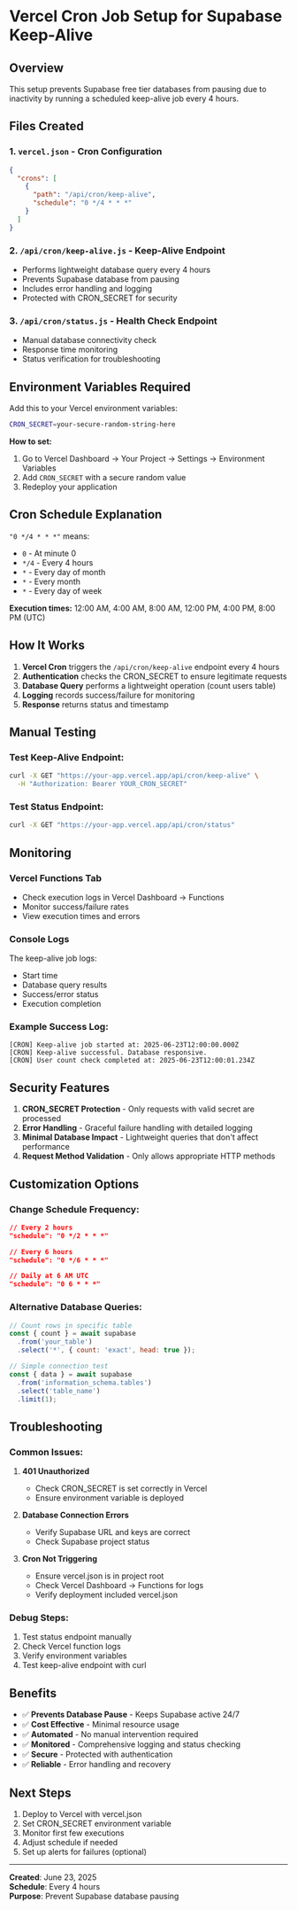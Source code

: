 # Vercel Cron Job Setup for Supabase Keep-Alive

## Overview
This setup prevents Supabase free tier databases from pausing due to inactivity by running a scheduled keep-alive job every 4 hours.

## Files Created

### 1. `vercel.json` - Cron Configuration
```json
{
  "crons": [
    {
      "path": "/api/cron/keep-alive",
      "schedule": "0 */4 * * *"
    }
  ]
}
```

### 2. `/api/cron/keep-alive.js` - Keep-Alive Endpoint
- Performs lightweight database query every 4 hours
- Prevents Supabase database from pausing
- Includes error handling and logging
- Protected with CRON_SECRET for security

### 3. `/api/cron/status.js` - Health Check Endpoint
- Manual database connectivity check
- Response time monitoring
- Status verification for troubleshooting

## Environment Variables Required

Add this to your Vercel environment variables:

```bash
CRON_SECRET=your-secure-random-string-here
```

**How to set:**
1. Go to Vercel Dashboard → Your Project → Settings → Environment Variables
2. Add `CRON_SECRET` with a secure random value
3. Redeploy your application

## Cron Schedule Explanation

`"0 */4 * * *"` means:
- `0` - At minute 0
- `*/4` - Every 4 hours  
- `*` - Every day of month
- `*` - Every month
- `*` - Every day of week

**Execution times:** 12:00 AM, 4:00 AM, 8:00 AM, 12:00 PM, 4:00 PM, 8:00 PM (UTC)

## How It Works

1. **Vercel Cron** triggers the `/api/cron/keep-alive` endpoint every 4 hours
2. **Authentication** checks the CRON_SECRET to ensure legitimate requests
3. **Database Query** performs a lightweight operation (count users table)
4. **Logging** records success/failure for monitoring
5. **Response** returns status and timestamp

## Manual Testing

### Test Keep-Alive Endpoint:
```bash
curl -X GET "https://your-app.vercel.app/api/cron/keep-alive" \
  -H "Authorization: Bearer YOUR_CRON_SECRET"
```

### Test Status Endpoint:
```bash
curl -X GET "https://your-app.vercel.app/api/cron/status"
```

## Monitoring

### Vercel Functions Tab
- Check execution logs in Vercel Dashboard → Functions
- Monitor success/failure rates
- View execution times and errors

### Console Logs
The keep-alive job logs:
- Start time
- Database query results  
- Success/error status
- Execution completion

### Example Success Log:
```
[CRON] Keep-alive job started at: 2025-06-23T12:00:00.000Z
[CRON] Keep-alive successful. Database responsive.
[CRON] User count check completed at: 2025-06-23T12:00:01.234Z
```

## Security Features

1. **CRON_SECRET Protection** - Only requests with valid secret are processed
2. **Error Handling** - Graceful failure handling with detailed logging
3. **Minimal Database Impact** - Lightweight queries that don't affect performance
4. **Request Method Validation** - Only allows appropriate HTTP methods

## Customization Options

### Change Schedule Frequency:
```json
// Every 2 hours
"schedule": "0 */2 * * *"

// Every 6 hours  
"schedule": "0 */6 * * *"

// Daily at 6 AM UTC
"schedule": "0 6 * * *"
```

### Alternative Database Queries:
```javascript
// Count rows in specific table
const { count } = await supabase
  .from('your_table')
  .select('*', { count: 'exact', head: true });

// Simple connection test
const { data } = await supabase
  .from('information_schema.tables')
  .select('table_name')
  .limit(1);
```

## Troubleshooting

### Common Issues:

1. **401 Unauthorized**
   - Check CRON_SECRET is set correctly in Vercel
   - Ensure environment variable is deployed

2. **Database Connection Errors**
   - Verify Supabase URL and keys are correct
   - Check Supabase project status

3. **Cron Not Triggering**
   - Ensure vercel.json is in project root
   - Check Vercel Dashboard → Functions for logs
   - Verify deployment included vercel.json

### Debug Steps:
1. Test status endpoint manually
2. Check Vercel function logs
3. Verify environment variables
4. Test keep-alive endpoint with curl

## Benefits

- ✅ **Prevents Database Pause** - Keeps Supabase active 24/7
- ✅ **Cost Effective** - Minimal resource usage
- ✅ **Automated** - No manual intervention required  
- ✅ **Monitored** - Comprehensive logging and status checking
- ✅ **Secure** - Protected with authentication
- ✅ **Reliable** - Error handling and recovery

## Next Steps

1. Deploy to Vercel with vercel.json
2. Set CRON_SECRET environment variable
3. Monitor first few executions
4. Adjust schedule if needed
5. Set up alerts for failures (optional)

---

**Created**: June 23, 2025  
**Schedule**: Every 4 hours  
**Purpose**: Prevent Supabase database pausing
